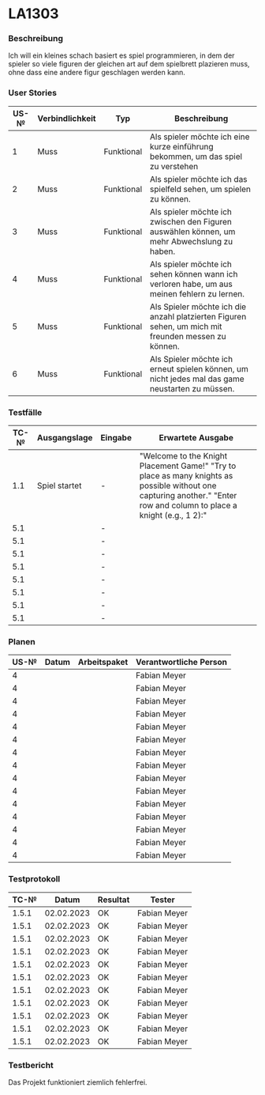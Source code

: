 # LA1303

### Beschreibung

Ich will  ein kleines schach basiert es spiel programmieren, in dem der spieler so viele figuren der gleichen art auf dem spielbrett plazieren muss, ohne dass eine andere figur geschlagen werden kann.

### User Stories

| US-№ | Verbindlichkeit | Typ        | Beschreibung                                                                                                                                                  |
| ---- | --------------- | ---------- | ------------------------------------------------------------------------------------------------------------------------------------------------------------- |
| 1    | Muss            | Funktional | Als spieler möchte ich eine kurze einführung bekommen, um das spiel zu verstehen                                                                                                                                                              |
| 2    | Muss            | Funktional | Als spieler möchte ich das spielfeld sehen, um spielen zu können.                                                                                                                                                              |
| 3    | Muss            | Funktional | Als spieler möchte ich zwischen den Figuren auswählen können, um mehr Abwechslung zu haben.                                                                                                                                                              |
| 4    | Muss            | Funktional | Als spieler möchte ich sehen können wann ich verloren habe, um aus meinen fehlern zu lernen.                                                                                                                                                               |
| 5    | Muss            | Funktional | Als Spieler möchte ich die anzahl platzierten Figuren sehen, um mich mit freunden messen zu können.                                                                                                                                                              |
| 6    | Muss            | Funktional | Als Spieler möchte ich erneut spielen können, um nicht jedes mal das game neustarten zu müssen.                                                                                                                                                              |



### Testfälle

| TC-№ | Ausgangslage             | Eingabe                          | Erwartete Ausgabe                                                         |
| ---- | ------------------------ | -------------------------------- | ------------------------------------------------------------------------- |
| 1.1  | Spiel startet            | -                                |  "Welcome to the Knight Placement Game!" "Try to place as many knights as possible without one capturing another."  "Enter row and column to place a knight (e.g., 1 2):"|
| 5.1  |                          | -                                |                                                                           |
| 5.1  |                          | -                                |                                                                           |
| 5.1  |                          | -                                |                                                                           |
| 5.1  |                          | -                                |                                                                           |
| 5.1  |                          | -                                |                                                                           |
| 5.1  |                          | -                                |                                                                           |
| 5.1  |                          | -                                |                                                                           |
| 5.1  |                          | -                                |                                                                           |


### Planen

| US-№ | Datum      | Arbeitspaket                                           | Verantwortliche Person           |
| ---- | ---------- | ------------------------------------------------------ | -------------------------------- |
| 4    |            |                                                        | Fabian Meyer                     |
| 4    |            |                                                        | Fabian Meyer                     |
| 4    |            |                                                        | Fabian Meyer                     |
| 4    |            |                                                        | Fabian Meyer                     |
| 4    |            |                                                        | Fabian Meyer                     |
| 4    |            |                                                        | Fabian Meyer                     |
| 4    |            |                                                        | Fabian Meyer                     |
| 4    |            |                                                        | Fabian Meyer                     |
| 4    |            |                                                        | Fabian Meyer                     |
| 4    |            |                                                        | Fabian Meyer                     |
| 4    |            |                                                        | Fabian Meyer                     |
| 4    |            |                                                        | Fabian Meyer                     |
| 4    |            |                                                        | Fabian Meyer                     |
| 4    |            |                                                        | Fabian Meyer                     |
| 4    |            |                                                        | Fabian Meyer                     |


### Testprotokoll

| TC-№   | Datum      | Resultat | Tester        |
| ------ | ---------- | -------- | ------------- |
| 1.5.1  | 02.02.2023 | OK       | Fabian Meyer  |
| 1.5.1  | 02.02.2023 | OK       | Fabian Meyer  |
| 1.5.1  | 02.02.2023 | OK       | Fabian Meyer  |
| 1.5.1  | 02.02.2023 | OK       | Fabian Meyer  |
| 1.5.1  | 02.02.2023 | OK       | Fabian Meyer  |
| 1.5.1  | 02.02.2023 | OK       | Fabian Meyer  |
| 1.5.1  | 02.02.2023 | OK       | Fabian Meyer  |
| 1.5.1  | 02.02.2023 | OK       | Fabian Meyer  |
| 1.5.1  | 02.02.2023 | OK       | Fabian Meyer  |
| 1.5.1  | 02.02.2023 | OK       | Fabian Meyer  |
| 1.5.1  | 02.02.2023 | OK       | Fabian Meyer  |


### Testbericht

Das Projekt funktioniert ziemlich fehlerfrei.
